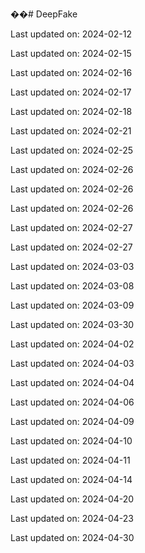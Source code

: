 ��#   D e e p F a k e  
 

Last updated on: 2024-02-12

Last updated on: 2024-02-15

Last updated on: 2024-02-16

Last updated on: 2024-02-17

Last updated on: 2024-02-18

Last updated on: 2024-02-21

Last updated on: 2024-02-25

Last updated on: 2024-02-26

Last updated on: 2024-02-26

Last updated on: 2024-02-26

Last updated on: 2024-02-27

Last updated on: 2024-02-27

Last updated on: 2024-03-03

Last updated on: 2024-03-08

Last updated on: 2024-03-09

Last updated on: 2024-03-30

Last updated on: 2024-04-02

Last updated on: 2024-04-03

Last updated on: 2024-04-04

Last updated on: 2024-04-06

Last updated on: 2024-04-09

Last updated on: 2024-04-10

Last updated on: 2024-04-11

Last updated on: 2024-04-14

Last updated on: 2024-04-20

Last updated on: 2024-04-23

Last updated on: 2024-04-30